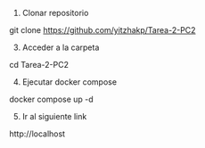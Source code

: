 1. Clonar repositorio

git clone https://github.com/yitzhakp/Tarea-2-PC2

3. Acceder a la carpeta

cd Tarea-2-PC2

4. Ejecutar docker compose

docker compose up -d

5. Ir al siguiente link

http://localhost
